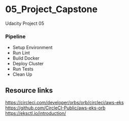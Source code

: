 # 05_Project_Capstone

Udacity Project 05

### Pipeline

- Setup Environment
- Run Lint
- Build Docker
- Deploy Cluster
- Run Tests
- Clean Up

## Resource links 

https://circleci.com/developer/orbs/orb/circleci/aws-eks
https://github.com/CircleCI-Public/aws-eks-orb
https://eksctl.io/introduction/

